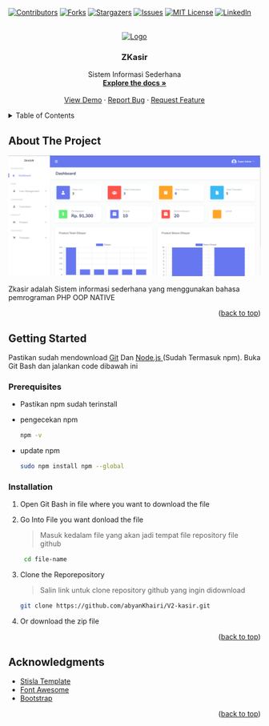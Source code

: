 <!-- Improved compatibility of back to top link: See: https://github.com/othneildrew/Best-README-Template/pull/73 -->

<a id="readme-top"></a>

<!--
*** Thanks for checking out the Best-README-Template. If you have a suggestion
*** that would make this better, please fork the repo and create a pull request
*** or simply open an issue with the tag "enhancement".
*** Don't forget to give the project a star!
*** Thanks again! Now go create something AMAZING! :D
-->

<!-- PROJECT SHIELDS -->
<!--
*** I'm using markdown "reference style" links for readability.
*** Reference links are enclosed in brackets [ ] instead of parentheses ( ).
*** See the bottom of this document for the declaration of the reference variables
*** for contributors-url, forks-url, etc. This is an optional, concise syntax you may use.
*** https://www.markdownguide.org/basic-syntax/#reference-style-links
-->

[![Contributors][contributors-shield]][contributors-url]
[![Forks][forks-shield]][forks-url]
[![Stargazers][stars-shield]][stars-url]
[![Issues][issues-shield]][issues-url]
[![MIT License][license-shield]][license-url]
[![LinkedIn][linkedin-shield]][linkedin-url]

<!-- PROJECT LOGO -->
<br />
<div align="center">
  <a href="https://github.com/abyanKhairi/V2-kasir">
    <img src="assets/img/keranjang.png" alt="Logo" width="80" height="80">
  </a>

<h3 align="center">ZKasir</h3>

  <p align="center">
    Sistem Informasi Sederhana
    <br />
    <a href="https://github.com/abyanKhairi/V2-kasir"><strong>Explore the docs »</strong></a>
    <br />
    <br />
    <a href="https://github.com/abyanKhairi/V2-kasir">View Demo</a>
    ·
    <a href="https://github.com/abyanKhairi/V2-kasir/issues/new?labels=bug&template=bug-report---.md">Report Bug</a>
    ·
    <a href="https://github.com/abyanKhairi/V2-kasir/issues/new?labels=enhancement&template=feature-request---.md">Request Feature</a>
  </p>
</div>

<!-- TABLE OF CONTENTS -->
<details>
  <summary>Table of Contents</summary>
  <ol>
    <li>
      <a href="#about-the-project">About The Project</a>
      <ul>
        <li><a href="#built-with">Built With</a></li>
      </ul>
    </li>
    <li>
      <a href="#getting-started">Getting Started</a>
      <ul>
        <li><a href="#prerequisites">Prerequisites</a></li>
        <li><a href="#installation">Installation</a></li>
      </ul>
    </li>
    <li><a href="#acknowledgments">Acknowledgments</a></li>
  </ol>
</details>

<!-- ABOUT THE PROJECT -->

## About The Project

[![Zkasir][product-screenshot]]()

Zkasir adalah Sistem informasi sederhana yang menggunakan bahasa pemrograman PHP OOP NATIVE

<p align="right">(<a href="#readme-top">back to top</a>)</p>

<!-- GETTING STARTED -->

## Getting Started

Pastikan sudah mendownload <a href="https://git-scm.com/downloads">Git</a> Dan <a href="https://nodejs.org/">Node.js </a>(Sudah Termasuk npm).
Buka Git Bash dan jalankan code dibawah ini

### Prerequisites

- Pastikan npm sudah terinstall

- pengecekan npm

  ```sh
  npm -v
  ```

- update npm

  ```sh
  sudo npm install npm --global
  ```

### Installation

1. Open Git Bash in file where you want to download the file

2. Go Into File you want donload the file

   > Masuk kedalam file yang akan jadi tempat file repository file github

   ```sh
    cd file-name
   ```

3. Clone the Reporepository

   > Salin link untuk clone repository github yang ingin didownload

   ```sh
   git clone https://github.com/abyanKhairi/V2-kasir.git
   ```

4. Or download the zip file

  <p align="right">(<a href="#readme-top">back to top</a>)</p>

## Acknowledgments

- [Stisla Template](https://github.com/stisla/stisla)
- [Font Awesome](https://fontawesome.com/icons)
- [Bootstrap](https://getbootstrap.com/)

<p align="right">(<a href="#readme-top">back to top</a>)</p>

<!-- MARKDOWN LINKS & IMAGES -->
<!-- https://www.markdownguide.org/basic-syntax/#reference-style-links -->

[contributors-shield]: https://img.shields.io/github/contributors/abyanKhairi/V2-kasir.svg?style=for-the-badge
[contributors-url]: https://github.com/abyanKhairi/V2-kasir/graphs/contributors
[forks-shield]: https://img.shields.io/github/forks/abyanKhairi/V2-kasir.svg?style=for-the-badge
[forks-url]: https://github.com/abyanKhairi/V2-kasir/network/members
[stars-shield]: https://img.shields.io/github/stars/abyanKhairi/V2-kasir.svg?style=for-the-badge
[stars-url]: https://github.com/abyanKhairi/V2-kasir/stargazers
[issues-shield]: https://img.shields.io/github/issues/abyanKhairi/V2-kasir.svg?style=for-the-badge
[issues-url]: https://github.com/abyanKhairi/V2-kasir/issues
[license-shield]: https://img.shields.io/github/license/abyanKhairi/V2-kasir.svg?style=for-the-badge
[license-url]: https://github.com/abyanKhairi/V2-kasir/blob/master/LICENSE.txt
[linkedin-shield]: https://img.shields.io/badge/-LinkedIn-black.svg?style=for-the-badge&logo=linkedin&colorB=555
[linkedin-url]: https://linkedin.com/in/linkedin_username
[product-screenshot]: assets/img/dashboard-zkasir.png
[Next.js]: https://img.shields.io/badge/next.js-000000?style=for-the-badge&logo=nextdotjs&logoColor=white
[Next-url]: https://nextjs.org/
[React.js]: https://img.shields.io/badge/React-20232A?style=for-the-badge&logo=react&logoColor=61DAFB
[React-url]: https://reactjs.org/
[Vue.js]: https://img.shields.io/badge/Vue.js-35495E?style=for-the-badge&logo=vuedotjs&logoColor=4FC08D
[Vue-url]: https://vuejs.org/
[Angular.io]: https://img.shields.io/badge/Angular-DD0031?style=for-the-badge&logo=angular&logoColor=white
[Angular-url]: https://angular.io/
[Svelte.dev]: https://img.shields.io/badge/Svelte-4A4A55?style=for-the-badge&logo=svelte&logoColor=FF3E00
[Svelte-url]: https://svelte.dev/
[Laravel.com]: https://img.shields.io/badge/Laravel-FF2D20?style=for-the-badge&logo=laravel&logoColor=white
[Laravel-url]: https://laravel.com
[Bootstrap.com]: https://img.shields.io/badge/Bootstrap-563D7C?style=for-the-badge&logo=bootstrap&logoColor=white
[Bootstrap-url]: https://getbootstrap.com
[JQuery.com]: https://img.shields.io/badge/jQuery-0769AD?style=for-the-badge&logo=jquery&logoColor=white
[JQuery-url]: https://jquery.com
[Php-url]: https://www.php.net/
[Php.com]: https://www.php.net/
[git-url]: https://git-scm.com/downloads
